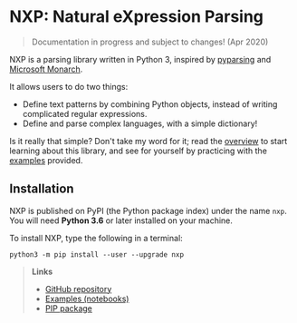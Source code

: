
# NXP: Natural eXpression Parsing

> Documentation in progress and subject to changes! (Apr 2020)

NXP is a parsing library written in Python 3, inspired by [pyparsing](https://github.com/pyparsing/pyparsing) and [Microsoft Monarch](https://microsoft.github.io/monaco-editor/monarch.html). 

It allows users to do two things:

- Define text patterns by combining Python objects, instead of writing complicated regular expressions.
- Define and parse complex languages, with a simple dictionary!

Is it really that simple? Don't take my word for it; read the [overview](overview) to start learning about this library, and see for yourself by practicing with the [examples](https://github.com/jhadida/nxp/tree/master/examples) provided.

## Installation

NXP is published on PyPI (the Python package index) under the name `nxp`. You will need **Python 3.6** or later installed on your machine.

To install NXP, type the following in a terminal:
```
python3 -m pip install --user --upgrade nxp
```

> **Links**
> - [GitHub repository](https://github.com/jhadida/nxp)
> - [Examples (notebooks)](https://github.com/jhadida/nxp/tree/master/examples)
> - [PIP package](https://pypi.org/project/nxp/)

